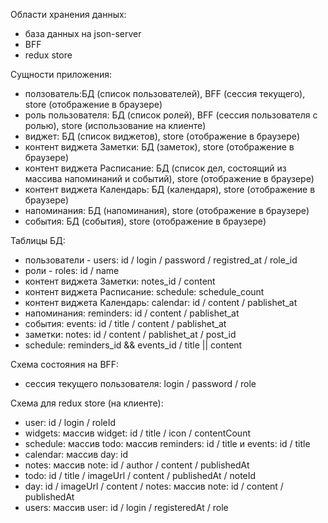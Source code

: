 Области хранения данных:

- база данных на json-server
- BFF
- redux store

Сущности приложения:

- ползователь:БД (список пользователей), BFF (сессия текущего), store (отображение в браузере)
- роль пользователя: БД (список ролей), BFF (сессия пользователя с ролью), store (использование на клиенте)
- виджет: БД (список виджетов), store (отображение в браузере)
- контент виджета Заметки: БД (заметок), store (отображение в браузере)
- контент виджета Расписание: БД (список дел, состоящий из массива напоминаний и событий), store (отображение в браузере)
- контент виджета Календарь: БД (календаря), store (отображение в браузере)
- напоминания: БД (напоминания), store (отображение в браузере)
- события: БД (события), store (отображение в браузере)

Таблицы БД:

- пользователи - users: id / login / password / registred_at / role_id
- роли - roles: id / name
- контент виджета Заметки: notes_id / content
- контент виджета Расписание: schedule: schedule_count
- контент виджета Календарь: calendar: id / content / pablishet_at
- напоминания: reminders: id / content / pablishet_at
- события: events: id / title / content / pablishet_at
- заметки: notes: id / content / pablishet_at / post_id
- schedule: reminders_id && events_id / title || content

Схема состояния на BFF:

- сессия текущего пользователя: login / password / role

Схема для redux store (на клиенте):

- user: id / login / roleId
- widgets: массив widget: id / title / icon / contentCount
- schedule: массив todo: массив reminders: id / title и events: id / title
- calendar: массив day: id
- notes: массив note: id / author / content / publishedAt
- todo: id / title / imageUrl / content / publishedAt / noteId
- day: id / imageUrl / content / notes: массив note: id / content / publishedAt
- users: массив user: id / login / registeredAt / role
